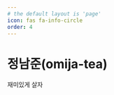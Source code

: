 ```yaml
---
# the default layout is 'page'
icon: fas fa-info-circle
order: 4
---
```


# **정남준(omija-tea)**
재미있게 살자